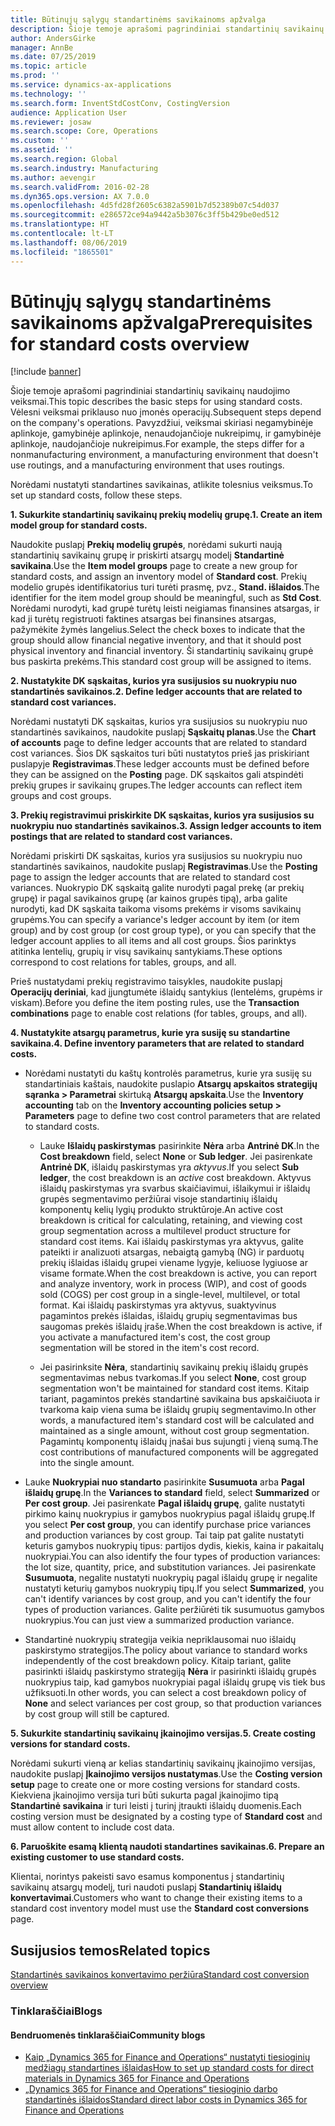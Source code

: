 ```yaml
---
title: Būtinųjų sąlygų standartinėms savikainoms apžvalga
description: Šioje temoje aprašomi pagrindiniai standartinių savikainų naudojimo veiksmai.
author: AndersGirke
manager: AnnBe
ms.date: 07/25/2019
ms.topic: article
ms.prod: ''
ms.service: dynamics-ax-applications
ms.technology: ''
ms.search.form: InventStdCostConv, CostingVersion
audience: Application User
ms.reviewer: josaw
ms.search.scope: Core, Operations
ms.custom: ''
ms.assetid: ''
ms.search.region: Global
ms.search.industry: Manufacturing
ms.author: aevengir
ms.search.validFrom: 2016-02-28
ms.dyn365.ops.version: AX 7.0.0
ms.openlocfilehash: 4d5fd28f2605c6382a5901b7d52389b07c54d037
ms.sourcegitcommit: e286572ce94a9442a5b3076c3ff5b429be0ed512
ms.translationtype: HT
ms.contentlocale: lt-LT
ms.lasthandoff: 08/06/2019
ms.locfileid: "1865501"
---
```

# <a name="prerequisites-for-standard-costs-overview"></a><span data-ttu-id="994d9-103">Būtinųjų sąlygų standartinėms savikainoms apžvalga</span><span class="sxs-lookup"><span data-stu-id="994d9-103">Prerequisites for standard costs overview</span></span>

[!include [banner](../includes/banner.md)]

<span data-ttu-id="994d9-104">Šioje temoje aprašomi pagrindiniai standartinių savikainų naudojimo veiksmai.</span><span class="sxs-lookup"><span data-stu-id="994d9-104">This topic describes the basic steps for using standard costs.</span></span> <span data-ttu-id="994d9-105">Vėlesni veiksmai priklauso nuo įmonės operacijų.</span><span class="sxs-lookup"><span data-stu-id="994d9-105">Subsequent steps depend on the company's operations.</span></span> <span data-ttu-id="994d9-106">Pavyzdžiui, veiksmai skiriasi negamybinėje aplinkoje, gamybinėje aplinkoje, nenaudojančioje nukreipimų, ir gamybinėje aplinkoje, naudojančioje nukreipimus.</span><span class="sxs-lookup"><span data-stu-id="994d9-106">For example, the steps differ for a nonmanufacturing environment, a manufacturing environment that doesn't use routings, and a manufacturing environment that uses routings.</span></span> 

<span data-ttu-id="994d9-107">Norėdami nustatyti standartines savikainas, atlikite tolesnius veiksmus.</span><span class="sxs-lookup"><span data-stu-id="994d9-107">To set up standard costs, follow these steps.</span></span>

<span data-ttu-id="994d9-108">**1. Sukurkite standartinių savikainų prekių modelių grupę.**</span><span class="sxs-lookup"><span data-stu-id="994d9-108">**1. Create an item model group for standard costs.**</span></span>

<span data-ttu-id="994d9-109">Naudokite puslapį **Prekių modelių grupės**, norėdami sukurti naują standartinių savikainų grupę ir priskirti atsargų modelį **Standartinė savikaina**.</span><span class="sxs-lookup"><span data-stu-id="994d9-109">Use the **Item model groups** page to create a new group for standard costs, and assign an inventory model of **Standard cost**.</span></span> <span data-ttu-id="994d9-110">Prekių modelio grupės identifikatorius turi turėti prasmę, pvz., **Stand. išlaidos**.</span><span class="sxs-lookup"><span data-stu-id="994d9-110">The identifier for the item model group should be meaningful, such as **Std Cost**.</span></span> <span data-ttu-id="994d9-111">Norėdami nurodyti, kad grupė turėtų leisti neigiamas finansines atsargas, ir kad ji turėtų registruoti faktines atsargas bei finansines atsargas, pažymėkite žymės langelius.</span><span class="sxs-lookup"><span data-stu-id="994d9-111">Select the check boxes to indicate that the group should allow financial negative inventory, and that it should post physical inventory and financial inventory.</span></span> <span data-ttu-id="994d9-112">Ši standartinių savikainų grupė bus paskirta prekėms.</span><span class="sxs-lookup"><span data-stu-id="994d9-112">This standard cost group will be assigned to items.</span></span>

<span data-ttu-id="994d9-113">**2. Nustatykite DK sąskaitas, kurios yra susijusios su nuokrypiu nuo standartinės savikainos.**</span><span class="sxs-lookup"><span data-stu-id="994d9-113">**2. Define ledger accounts that are related to standard cost variances.**</span></span> 

<span data-ttu-id="994d9-114">Norėdami nustatyti DK sąskaitas, kurios yra susijusios su nuokrypiu nuo standartinės savikainos, naudokite puslapį **Sąskaitų planas**.</span><span class="sxs-lookup"><span data-stu-id="994d9-114">Use the **Chart of accounts** page to define ledger accounts that are related to standard cost variances.</span></span> <span data-ttu-id="994d9-115">Šios DK sąskaitos turi būti nustatytos prieš jas priskiriant puslapyje **Registravimas**.</span><span class="sxs-lookup"><span data-stu-id="994d9-115">These ledger accounts must be defined before they can be assigned on the **Posting** page.</span></span> <span data-ttu-id="994d9-116">DK sąskaitos gali atspindėti prekių grupes ir savikainų grupes.</span><span class="sxs-lookup"><span data-stu-id="994d9-116">The ledger accounts can reflect item groups and cost groups.</span></span>

<span data-ttu-id="994d9-117">**3. Prekių registravimui priskirkite DK sąskaitas, kurios yra susijusios su nuokrypiu nuo standartinės savikainos.**</span><span class="sxs-lookup"><span data-stu-id="994d9-117">**3. Assign ledger accounts to item postings that are related to standard cost variances.**</span></span> 

<span data-ttu-id="994d9-118">Norėdami priskirti DK sąskaitas, kurios yra susijusios su nuokrypiu nuo standartinės savikainos, naudokite puslapį **Registravimas**.</span><span class="sxs-lookup"><span data-stu-id="994d9-118">Use the **Posting** page to assign the ledger accounts that are related to standard cost variances.</span></span> <span data-ttu-id="994d9-119">Nuokrypio DK sąskaitą galite nurodyti pagal prekę (ar prekių grupę) ir pagal savikainos grupę (ar kainos grupės tipą), arba galite nurodyti, kad DK sąskaita taikoma visoms prekėms ir visoms savikainų grupėms.</span><span class="sxs-lookup"><span data-stu-id="994d9-119">You can specify a variance's ledger account by item (or item group) and by cost group (or cost group type), or you can specify that the ledger account applies to all items and all cost groups.</span></span> <span data-ttu-id="994d9-120">Šios parinktys atitinka lentelių, grupių ir visų savikainų santykiams.</span><span class="sxs-lookup"><span data-stu-id="994d9-120">These options correspond to cost relations for tables, groups, and all.</span></span> 

<span data-ttu-id="994d9-121">Prieš nustatydami prekių registravimo taisykles, naudokite puslapį **Operacijų deriniai**, kad įjungtumėte išlaidų santykius (lentelėms, grupėms ir viskam).</span><span class="sxs-lookup"><span data-stu-id="994d9-121">Before you define the item posting rules, use the **Transaction combinations** page to enable cost relations (for tables, groups, and all).</span></span>

<span data-ttu-id="994d9-122">**4. Nustatykite atsargų parametrus, kurie yra susiję su standartine savikaina.**</span><span class="sxs-lookup"><span data-stu-id="994d9-122">**4. Define inventory parameters that are related to standard costs.**</span></span> 

-  <span data-ttu-id="994d9-123">Norėdami nustatyti du kaštų kontrolės parametrus, kurie yra susiję su standartiniais kaštais, naudokite puslapio **Atsargų apskaitos strategijų sąranka > Parametrai** skirtuką **Atsargų apskaita**.</span><span class="sxs-lookup"><span data-stu-id="994d9-123">Use the **Inventory accounting** tab on the **Inventory accounting policies setup > Parameters** page to define two cost control parameters that are related to standard costs.</span></span>

    -  <span data-ttu-id="994d9-124">Lauke **Išlaidų paskirstymas** pasirinkite **Nėra** arba **Antrinė DK**.</span><span class="sxs-lookup"><span data-stu-id="994d9-124">In the **Cost breakdown** field, select **None** or **Sub ledger**.</span></span> <span data-ttu-id="994d9-125">Jei pasirenkate **Antrinė DK**, išlaidų paskirstymas yra *aktyvus*.</span><span class="sxs-lookup"><span data-stu-id="994d9-125">If you select **Sub ledger**, the cost breakdown is an *active* cost breakdown.</span></span> <span data-ttu-id="994d9-126">Aktyvus išlaidų paskirstymas yra svarbus skaičiavimui, išlaikymui ir išlaidų grupės segmentavimo peržiūrai visoje standartinių išlaidų komponentų kelių lygių produkto struktūroje.</span><span class="sxs-lookup"><span data-stu-id="994d9-126">An active cost breakdown is critical for calculating, retaining, and viewing cost group segmentation across a multilevel product structure for standard cost items.</span></span> <span data-ttu-id="994d9-127">Kai išlaidų paskirstymas yra aktyvus, galite pateikti ir analizuoti atsargas, nebaigtą gamybą (NG) ir parduotų prekių išlaidas išlaidų grupei viename lygyje, keliuose lygiuose ar visame formate.</span><span class="sxs-lookup"><span data-stu-id="994d9-127">When the cost breakdown is active, you can report and analyze inventory, work in process (WIP), and cost of goods sold (COGS) per cost group in a single-level, multilevel, or total format.</span></span> <span data-ttu-id="994d9-128">Kai išlaidų paskirstymas yra aktyvus, suaktyvinus pagamintos prekės išlaidas, išlaidų grupių segmentavimas bus saugomas prekės išlaidų įraše.</span><span class="sxs-lookup"><span data-stu-id="994d9-128">When the cost breakdown is active, if you activate a manufactured item's cost, the cost group segmentation will be stored in the item's cost record.</span></span> 

    -  <span data-ttu-id="994d9-129">Jei pasirinksite **Nėra**, standartinių savikainų prekių išlaidų grupės segmentavimas nebus tvarkomas.</span><span class="sxs-lookup"><span data-stu-id="994d9-129">If you select **None**, cost group segmentation won't be maintained for standard cost items.</span></span> <span data-ttu-id="994d9-130">Kitaip tariant, pagamintos prekės standartinė savikaina bus apskaičiuota ir tvarkoma kaip viena suma be išlaidų grupių segmentavimo.</span><span class="sxs-lookup"><span data-stu-id="994d9-130">In other words, a manufactured item's standard cost will be calculated and maintained as a single amount, without cost group segmentation.</span></span> <span data-ttu-id="994d9-131">Pagamintų komponentų išlaidų įnašai bus sujungti į vieną sumą.</span><span class="sxs-lookup"><span data-stu-id="994d9-131">The cost contributions of manufactured components will be aggregated into the single amount.</span></span>

-  <span data-ttu-id="994d9-132">Lauke **Nuokrypiai nuo standarto** pasirinkite **Susumuota** arba **Pagal išlaidų grupę**.</span><span class="sxs-lookup"><span data-stu-id="994d9-132">In the **Variances to standard** field, select **Summarized** or **Per cost group**.</span></span> <span data-ttu-id="994d9-133">Jei pasirenkate **Pagal išlaidų grupę**, galite nustatyti pirkimo kainų nuokrypius ir gamybos nuokrypius pagal išlaidų grupę.</span><span class="sxs-lookup"><span data-stu-id="994d9-133">If you select **Per cost group**, you can identify purchase price variances and production variances by cost group.</span></span> <span data-ttu-id="994d9-134">Tai taip pat galite nustatyti keturis gamybos nuokrypių tipus: partijos dydis, kiekis, kaina ir pakaitalų nuokrypiai.</span><span class="sxs-lookup"><span data-stu-id="994d9-134">You can also identify the four types of production variances: the lot size, quantity, price, and substitution variances.</span></span> <span data-ttu-id="994d9-135">Jei pasirenkate **Susumuota**, negalite nustatyti nuokrypių pagal išlaidų grupę ir negalite nustatyti keturių gamybos nuokrypių tipų.</span><span class="sxs-lookup"><span data-stu-id="994d9-135">If you select **Summarized**, you can't identify variances by cost group, and you can't identify the four types of production variances.</span></span> <span data-ttu-id="994d9-136">Galite peržiūrėti tik susumuotus gamybos nuokrypius.</span><span class="sxs-lookup"><span data-stu-id="994d9-136">You can just view a summarized production variance.</span></span>

-  <span data-ttu-id="994d9-137">Standartinė nuokrypių strategija veikia nepriklausomai nuo išlaidų paskirstymo strategijos.</span><span class="sxs-lookup"><span data-stu-id="994d9-137">The policy about variance to standard works independently of the cost breakdown policy.</span></span> <span data-ttu-id="994d9-138">Kitaip tariant, galite pasirinkti išlaidų paskirstymo strategiją **Nėra** ir pasirinkti išlaidų grupės nuokrypius taip, kad gamybos nuokrypiai pagal išlaidų grupę vis tiek bus užfiksuoti.</span><span class="sxs-lookup"><span data-stu-id="994d9-138">In other words, you can select a cost breakdown policy of **None** and select variances per cost group, so that production variances by cost group will still be captured.</span></span>

<span data-ttu-id="994d9-139">**5. Sukurkite standartinių savikainų įkainojimo versijas.**</span><span class="sxs-lookup"><span data-stu-id="994d9-139">**5. Create costing versions for standard costs.**</span></span> 

<span data-ttu-id="994d9-140">Norėdami sukurti vieną ar kelias standartinių savikainų įkainojimo versijas, naudokite puslapį **Įkainojimo versijos nustatymas**.</span><span class="sxs-lookup"><span data-stu-id="994d9-140">Use the **Costing version setup** page to create one or more costing versions for standard costs.</span></span> <span data-ttu-id="994d9-141">Kiekviena įkainojimo versija turi būti sukurta pagal įkainojimo tipą **Standartinė savikaina** ir turi leisti į turinį įtraukti išlaidų duomenis.</span><span class="sxs-lookup"><span data-stu-id="994d9-141">Each costing version must be designated by a costing type of **Standard cost** and must allow content to include cost data.</span></span>

<span data-ttu-id="994d9-142">**6. Paruoškite esamą klientą naudoti standartines savikainas.**</span><span class="sxs-lookup"><span data-stu-id="994d9-142">**6. Prepare an existing customer to use standard costs.**</span></span> 

<span data-ttu-id="994d9-143">Klientai, norintys pakeisti savo esamus komponentus į standartinių savikainų atsargų modelį, turi naudoti puslapį **Standartinių išlaidų konvertavimai**.</span><span class="sxs-lookup"><span data-stu-id="994d9-143">Customers who want to change their existing items to a standard cost inventory model must use the **Standard cost conversions** page.</span></span>


<a name="related-topics"></a><span data-ttu-id="994d9-144">Susijusios temos</span><span class="sxs-lookup"><span data-stu-id="994d9-144">Related topics</span></span>
--------

[<span data-ttu-id="994d9-145">Standartinės savikainos konvertavimo peržiūra</span><span class="sxs-lookup"><span data-stu-id="994d9-145">Standard cost conversion overview</span></span>](standard-cost-conversion-overview.md)

### <a name="blogs"></a><span data-ttu-id="994d9-146">Tinklaraščiai</span><span class="sxs-lookup"><span data-stu-id="994d9-146">Blogs</span></span>

#### <a name="community-blogs"></a><span data-ttu-id="994d9-147">Bendruomenės tinklaraščiai</span><span class="sxs-lookup"><span data-stu-id="994d9-147">Community blogs</span></span>

- [<span data-ttu-id="994d9-148">Kaip „Dynamics 365 for Finance and Operations“ nustatyti tiesioginių medžiagų standartines išlaidas</span><span class="sxs-lookup"><span data-stu-id="994d9-148">How to set up standard costs for direct materials in Dynamics 365 for Finance and Operations</span></span>](https://financefunction.tech/2018/06/07/how-to-set-up-standard-costs-for-direct-materials-in-dynamics-365-for-finance-and-operations)
- [<span data-ttu-id="994d9-149">„Dynamics 365 for Finance and Operations“ tiesioginio darbo standartinės išlaidos</span><span class="sxs-lookup"><span data-stu-id="994d9-149">Standard direct labor costs in Dynamics 365 for Finance and Operations</span></span>](https://financefunction.tech/2018/07/16/standard-direct-labor-cost-in-dynamics-365-for-finance-and-operations)
